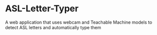 # ASL-Letter-Typer
 A web application that uses webcam and Teachable Machine models to detect ASL letters and automatically type them
